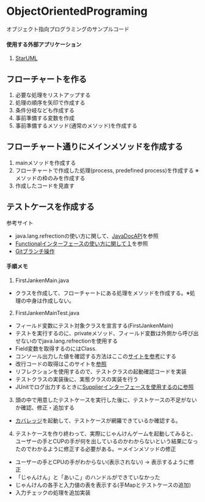 # ObjectOrientedPrograming
オブジェクト指向プログラミングのサンプルコード

#### 使用する外部アプリケーション
1. [StarUML](http://staruml.io/)

## フローチャートを作る
1. 必要な処理をリストアップする
2. 処理の順序を矢印で作成する
3. 条件分岐なども作成する
4. 事前準備する変数を作成
5. 事前準備するメソッド(通常のメソッド)を作成する

## フローチャート通りにメインメソッドを作成する
1. mainメソッドを作成する
2. フローチャートで作成した処理(process, predefined process)を作成する
  ※メソッドの枠のみを作成する
3. 作成したコードを見直す

## テストケースを作成する
参考サイト
* java.lang.refrectionの使い方に関して、[JavaDocAPI](https://docs.oracle.com/javase/jp/8/docs/api/java/lang/Class.html#getDeclaredMethod-java.lang.String-java.lang.Class...-)を参照
* [Functionalインターフェースの使い方に関して１](https://codechacha.com/ja/java8-functional-interface/)を参照
* [Gitブランチ操作](https://git-scm.com/book/ja/v2/Git-%E3%81%AE%E3%83%96%E3%83%A9%E3%83%B3%E3%83%81%E6%A9%9F%E8%83%BD-%E3%83%AA%E3%83%99%E3%83%BC%E3%82%B9)

#### 手順メモ
1. FirstJankenMain.java
  * クラスを作成して、フローチャートにある処理をメソッドを作成する。※処理の中身は作成しない。

2. FirstJankenMainTest.java
  * フィールド変数にテスト対象クラスを宣言する(FirstJankenMain)
  * テストを実行するのに、privateメソッド、フィールド変数は外側から呼び出せないのでjava.lang.refrectionを使用する
  * Field変数を取得するのにはClass.
  * コンソール出力した値を確認する方法はここの[サイトを参考](https://stackoverflow.com/questions/1119385/junit-test-for-system-out-println)にする
  * 改行コードの取得はこのサイトを[参照](https://techacademy.jp/magazine/19071)
  * リフレクションを使用するので、テストクラスの起動確認コードを実装
  * テストクラスの実装後に、実態クラスの実装を行う
  * JUnitでログ出力するときに[Supplierインターフェースを使用するのに参照](https://stackabuse.com/unit-testing-in-java-with-junit-5/)

3. 頭の中で用意したテストケースを実行した後に、テストケースの不足がないか確認、修正・追加する
  * [カバレッジ](https://zenryokuservice.com/wp/2020/09/01/%e9%96%8b%e7%99%ba%e7%92%b0%e5%a2%83%e6%a7%8b%e7%af%89%ef%bd%9ewindows%e7%89%88eclipse%e3%81%ae%e8%a8%ad%e5%ae%9a%ef%bd%9e/)を起動して、テストケースが網羅できているか確認する。

4. テストケースを作り終わって、実際にじゃんけんゲームを起動してみると、ユーザーの手とCUPの手が何を出しているのかわからないという結果になったのでわかるように修正する必要がある。＝メインメソッドの修正
  * ユーザーの手とCPUの手がわからない(表示されない) -> 表示するように修正
  * 「じゃんけん」と「あいこ」のハンドルができていなかった
  * じゃんけんの各手と入力値の表を表示する(手Mapとテストケースの追加)
  * 入力チェックの処理を追加実装
